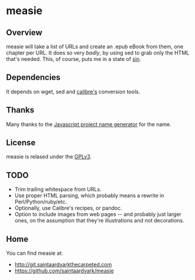 # measie

## Overview

measie will take a list of URLs and create an .epub eBook from them,
one chapter per URL.  It does so very *badly*, by using sed to grab
only the HTML that's needed.  This, of course, puts me in a state of
[sin](http://stackoverflow.com/questions/1732348/regex-match-open-tags-except-xhtml-self-contained-tags).

## Dependencies

It depends on wget, sed and [calibre's](http://calibre-ebook.com/)
conversion tools.

## Thanks

Many thanks to the [Javascript project name
generator](http://mrsharpoblunto.github.io/foswig.js/) for the name.

## License

measie is relased under the [GPLv3](https://www.gnu.org/licenses/quick-guide-gplv3.html).

## TODO

* Trim trailing whitespace from URLs.
* Use proper HTML parsing, which probably means a rewrite in
  Perl/Python/ruby/etc.
* Optionally, use Calibre's recipes, or pandoc.
* Option to include images from web pages -- and probably just larger
  ones, on the assumption that they're illustrations and not decorations.

## Home

You can find measie at:

* http://git.saintaardvarkthecarpeted.com
* https://github.com/saintaardvark/measie
